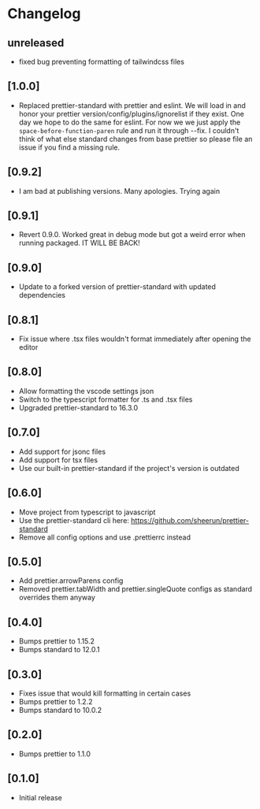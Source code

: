 # Changelog

## unreleased

- fixed bug preventing formatting of tailwindcss files

## [1.0.0]

- Replaced prettier-standard with prettier and eslint. We will load in and honor your prettier version/config/plugins/ignorelist if they exist. One day we hope to do the same for eslint. For now we we just apply the `space-before-function-paren` rule and run it through --fix. I couldn't think of what else standard changes from base prettier so please file an issue if you find a missing rule.

## [0.9.2]

- I am bad at publishing versions. Many apologies. Trying again

## [0.9.1]

- Revert 0.9.0. Worked great in debug mode but got a weird error when running packaged. IT WILL BE BACK!

## [0.9.0]

- Update to a forked version of prettier-standard with updated dependencies

## [0.8.1]

- Fix issue where .tsx files wouldn't format immediately after opening the editor

## [0.8.0]

- Allow formatting the vscode settings json
- Switch to the typescript formatter for .ts and .tsx files
- Upgraded prettier-standard to 16.3.0

## [0.7.0]

- Add support for jsonc files
- Add support for tsx files
- Use our built-in prettier-standard if the project's version is outdated

## [0.6.0]

- Move project from typescript to javascript
- Use the prettier-standard cli here: https://github.com/sheerun/prettier-standard
- Remove all config options and use .prettierrc instead

## [0.5.0]

- Add prettier.arrowParens config
- Removed prettier.tabWidth and prettier.singleQuote configs as standard overrides them anyway

## [0.4.0]

- Bumps prettier to 1.15.2
- Bumps standard to 12.0.1

## [0.3.0]

- Fixes issue that would kill formatting in certain cases
- Bumps prettier to 1.2.2
- Bumps standard to 10.0.2

## [0.2.0]

- Bumps prettier to 1.1.0

## [0.1.0]

- Initial release
